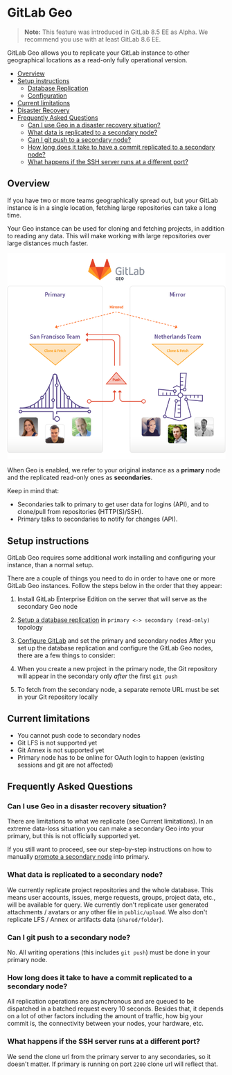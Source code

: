 # GitLab Geo

> **Note:**
This feature was introduced in GitLab 8.5 EE as Alpha.
We recommend you use with at least GitLab 8.6 EE.

GitLab Geo allows you to replicate your GitLab instance to other geographical
locations as a read-only fully operational version.

- [Overview](#overview)
- [Setup instructions](#setup-instructions)
    - [Database Replication](./database.md)
    - [Configuration](./configuration.md)
- [Current limitations](#current-limitations)
- [Disaster Recovery](./disaster-recovery.md)
- [Frequently Asked Questions](#frequently-asked-questions)
    - [Can I use Geo in a disaster recovery situation?](#can-i-use-geo-in-a-disaster-recovery-situation)
    - [What data is replicated to a secondary node?](#what-data-is-replicated-to-a-secondary-node)
    - [Can I git push to a secondary node?](#can-i-git-push-to-a-secondary-node)
    - [How long does it take to have a commit replicated to a secondary node?](#how-long-does-it-take-to-have-a-commit-replicated-to-a-secondary-node)
    - [What happens if the SSH server runs at a different port?](#what-happens-if-the-ssh-server-runs-at-a-different-port)

<!-- END doctoc generated TOC please keep comment here to allow auto update -->

## Overview

If you have two or more teams geographically spread out, but your GitLab
instance is in a single location, fetching large repositories can take a long
time.

Your Geo instance can be used for cloning and fetching projects, in addition to
reading any data. This will make working with large repositories over large
distances much faster.

![GitLab Geo overview](img/geo-overview.png)

When Geo is enabled, we refer to your original instance as a **primary** node
and the replicated read-only ones as **secondaries**.

Keep in mind that:

- Secondaries talk to primary to get user data for logins (API), and to
  clone/pull from repositories (HTTP(S)/SSH).
- Primary talks to secondaries to notify for changes (API).

## Setup instructions

GitLab Geo requires some additional work installing and configuring your
instance, than a normal setup.

There are a couple of things you need to do in order to have one or more GitLab
Geo instances. Follow the steps below in the order that they appear:

1. Install GitLab Enterprise Edition on the server that will serve as the
   secondary Geo node
1. [Setup a database replication](./database.md) in `primary <-> secondary (read-only)` topology
1. [Configure GitLab](configuration.md) and set the primary and secondary nodes
After you set up the database replication and configure the GitLab Geo nodes,
there are a few things to consider:

1. When you create a new project in the primary node, the Git repository will
   appear in the secondary only _after_ the first `git push`
1. To fetch from the secondary node, a separate remote URL must be set in your
   Git repository locally

## Current limitations

- You cannot push code to secondary nodes
- Git LFS is not supported yet
- Git Annex is not supported yet
- Primary node has to be online for OAuth login to happen (existing sessions and git are not affected)

## Frequently Asked Questions

### Can I use Geo in a disaster recovery situation?

There are limitations to what we replicate (see Current limitations).
In an extreme data-loss situation you can make a secondary Geo into your
primary, but this is not officially supported yet.

If you still want to proceed, see our step-by-step instructions on how to 
manually [promote a secondary node](./disaster-recovery.md) into primary. 

### What data is replicated to a secondary node?

We currently replicate project repositories and the whole database. This
means user accounts, issues, merge requests, groups, project data, etc.,
will be available for query.
We currently don't replicate user generated attachments / avatars or any
other file in `public/upload`. We also don't replicate LFS / Annex or
artifacts data (`shared/folder`).

### Can I git push to a secondary node?

No. All writing operations (this includes `git push`) must be done in your
primary node.

### How long does it take to have a commit replicated to a secondary node?

All replication operations are asynchronous and are queued to be dispatched in
a batched request every 10 seconds. Besides that, it depends on a lot of other
factors including the amount of traffic, how big your commit is, the
connectivity between your nodes, your hardware, etc.

### What happens if the SSH server runs at a different port?

We send the clone url from the primary server to any secondaries, so it
doesn't matter. If primary is running on port `2200` clone url will reflect
that.
